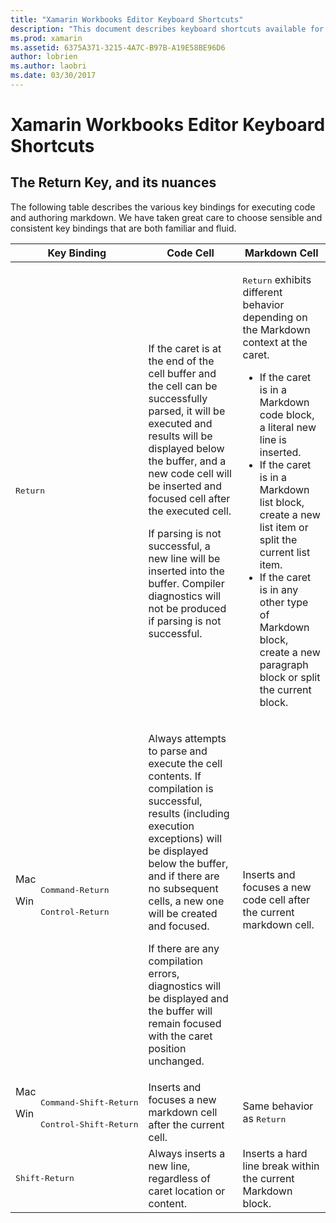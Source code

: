 ```yaml
---
title: "Xamarin Workbooks Editor Keyboard Shortcuts"
description: "This document describes keyboard shortcuts available for use in the Xamarin Workbooks editor. In particular, it looks at various ways the Return key is used."
ms.prod: xamarin
ms.assetid: 6375A371-3215-4A7C-B97B-A19E58BE96D6
author: lobrien
ms.author: laobri
ms.date: 03/30/2017
---
```


# Xamarin Workbooks Editor Keyboard Shortcuts

## The Return Key, and its nuances

The following table describes the various key bindings for executing code
and authoring markdown. We have taken great care to choose sensible and
consistent key bindings that are both familiar and fluid.

|Key Binding|Code Cell|Markdown Cell|
|--- |--- |--- |
|<kbd>Return</kbd>|<p>If the caret is at the end of the cell buffer and the cell can be successfully parsed, it will be executed and results will be displayed below the buffer, and a new code cell will be inserted and focused cell after the executed cell.</p><p>If parsing is not successful, a new line will be inserted into the buffer. Compiler diagnostics will not be produced if parsing is not successful.</p>|<p><kbd>Return</kbd> exhibits different behavior depending on the Markdown context at the caret.</p><ul><li>If the caret is in a Markdown code block, a literal new line is inserted.</li><li>If the caret is in a Markdown list block, create a new list item or split the current list item.</li><li>If the caret is in any other type of Markdown block, create a new paragraph block or split the current block.</li></ul>|
|<dl><dt>Mac</dt><dd><kbd>Command‑Return</kbd></dd><dt>Win</dt><dd><kbd>Control‑Return</kbd></dd></dl>|<p>Always attempts to parse and execute the cell contents. If compilation is successful, results (including execution exceptions) will be displayed below the buffer, and if there are no subsequent cells, a new one will be created and focused.</p><p>If there are any compilation errors, diagnostics will be displayed and the buffer will remain focused with the caret position unchanged.</p>|Inserts and focuses a new code cell after the current markdown cell.|
|<dl><dt>Mac</dt><dd><kbd>Command‑Shift‑Return</kbd><dd><dt>Win</dt><dd><kbd>Control‑Shift‑Return</kbd></dd></dl>|Inserts and focuses a new markdown cell after the current cell.|Same behavior as <kbd>Return</kbd>|
|<kbd>Shift‑Return</kbd>|Always inserts a new line, regardless of caret location or content.|Inserts a hard line break within the current Markdown block.|
